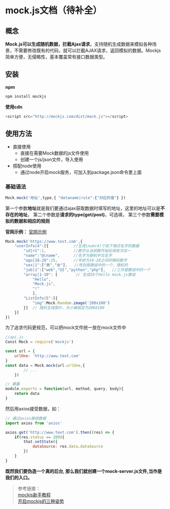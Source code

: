 # mock.js文档（待补全）

## 概念
**Mock.js可以生成随机数据，拦截Ajax请求**。支持随机生成数据来模拟各种场景，不需要修改既有的代码，就可以拦截AJAX请求，返回模拟的数据。Mockjs简单方便，无侵略性，基本覆盖常有接口数据类型。

## 安装
**npm**
``` bash
npm install mockjs
```
**使用cdn**
```js
<script src="http://mockjs.com/dist/mock.js"></script>
```

## 使用方法
- 直接使用
    - 直接在需要Mock数据的js文件使用
    - 创建一个js/json文件，导入使用
- 搭配node使用
    - 通过node开启mock服务，可加入到package.json命令里上面


### 基础语法
```js
Mock.mock('地址',type,{ "dataname|rule":{"对应的值"} }) 
```
第一个参数**地址**就是我们要通过ajax获取数据时填写的地址，这里的地址可以是**不存在的地址**，
第二个参数是**请求的type(get/post)**，可选填，
第三个参数**需要模拟的数据和相应的规则**


**官网示例：**
[官网示例](http://mockjs.com/examples.html#DPD)
```js
Mock.mock('https://www.test.com',{
    "userInfo|4":[{           //生成|num(4)个如下格式名字的数据
        "id|+1":1,            //数字从当前数开始后续依次加一
        "name":"@cname",      //名字为随机中文名字
        "ago|18-28":25,       //年龄为18-28之间的随机数字
        "sex|1":["男","女"],   //性别是数组中的一个，随机的
        "job|1":["web","UI","python","php"],   //工作是数组中的一个
        "array|1-10": [        // 生成10个hello mock.js数组
            "Hello",
            "Mock.js",
            "!"
            ],
        "ListInfo|5":[{
            "img":Mock.Random.image('200x100')
        }]  // 随机生成图片，大小被指定为200X100
    }]
})
```

为了追求代码更规范，可以把mock文件统一放在mock文件中
```js
//api.js
Const Mock = require('mockjs')

const url = {
    urlOne: 'http://www.text.com'
}
const data = Mock.mock(url.urlOne,{
        // ...
    })

// 暴露
module.exports = function(url, method, query, body){
    return data
}
```

然后用axios接受数据，如：
```js
// 通过axios接收数据
import axios from 'axios'

axios.get('http://www.text.com').then((res) => {
    if(res.status == 200){
        that.setState({
            dataSource: res.data.dataSource
        })
    }
}
```

**既然我们要伪造一个真的后台, 那么我们就创建一个mock-server.js文件,当作是我们的入口。**


>参考链接：<br>
[mockjs新手教程](https://www.jianshu.com/p/5dfa9f0bb11e)<br>
[开启mockjs的三种姿势](https://www.cnblogs.com/soyxiaobi/p/9846057.html)